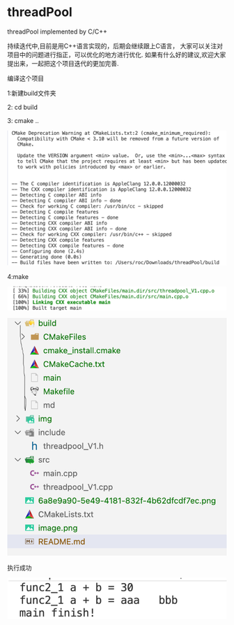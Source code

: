 # threadPool
threadPool implemented by C/C++ 

持续迭代中,目前是用C++语言实现的，后期会继续跟上C语言，
大家可以关注对项目中的问题进行指正，可以优化的地方进行优化.
如果有什么好的建议,欢迎大家提出来，一起把这个项目迭代的更加完善.


编译这个项目

1:新建build文件夹

2: cd build

3: cmake ..

 ![alt text](6a8e9a90-5e49-4181-832f-4b62dfcdf7ec.png)

4:make 

 ![alt text](image.png)

 ![alt text](image-1.png)
 
 执行成功
 
![alt text](image-2.png)
